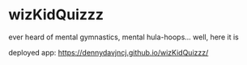 # wizKidQuizzz
ever heard of mental gymnastics, mental hula-hoops... well, here it is

deployed app: https://dennydavjncj.github.io/wizKidQuizzz/
